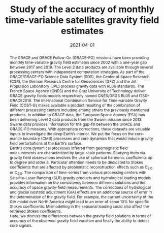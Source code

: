 ---
title: "Study of the accuracy of monthly time-variable satellites gravity field estimates"
date: 2021-04-01
authors: "**Lecomte, H.**, Rosat, S. and Mandea, M."
publication_types: "1"
abstract: "The GRACE and GRACE Follow-On (GRACE-FO) missions have been providing monthly time-variable gravity field estimates since 2002 with a one-year gap between 2017 and 2018. The Level 2 data products are available through several processing centers with independent computation strategies. As part of the GRACE/GRACE-FO Science Data System (SDS), the Center of Space Research (CSR), the German Research Centre for Geosciences (GFZ) and the Jet Propulsion Laboratory (JPL) process gravity data with RL06 standards. The French Space Agency (CNES) and the Graz University of Technology deliver GRACE gravity fields models respectively named CNES/GRGS RL05 and ITSG-GRACE2018. The International Combination Service for Time-variable Gravity Field (COST-G) makes available a product resulting of the combination of different processing centers including among others the previously mentioned products. In addition to GRACE data, the European Space Agency (ESA) has been delivering Level 2 data products from the Swarm mission since 2013. Swarm data provides information for the gap-fill between the GRACE and GRACE-FO missions. With appropriate corrections, these datasets are valuable inputs to investigate the deep Earth’s interior. We put the focus on the core-mantle boundary (CMB) processes and core dynamics that would induce gravity field perturbations at the Earth’s surface.\n\n Earth's core dynamical processes inferred from geomagnetic field measurements are characterized by large-scale patterns. Studying them via gravity field observations involves the use of spherical harmonic coefficients up to degree and order 8. Particular attention needs to be dedicated to Stokes coefficients that are affected by problematic reconstruction effects such as C<sub>2,0</sub> or C<sub>3,0</sub>. The comparison of time-series from various processing centers with Satellite-Laser Ranging (SLR) gravity products and hydrological loading models provides information on the consistency between different solutions and the accuracy of space gravity-field measurements. The corrections of hydrological and glacial isostatic adjustment (GIA) effects are an additional source of error in the determination of the gravity field. For example, the current uncertainty of the GIA model over North America might lead to an error of some 10% for specific Stokes coefficients. Mismodelling in the seasonal loading could also affect the retrieved Stokes coefficients.\n\n Here, we discuss the differences between  the gravity field solutions in terms of accuracy of the observed gravity field variation and finally the ability to detect core signals."
publication: "EGU General Assembly Conference Abstracts"
info: ", EGU21-4136"
doi: "https://ui.adsabs.harvard.edu/abs/2021EGUGA..23.4136L/abstract"
note: "(virtual conference)"
folder_name: "lecomte2021study"
---